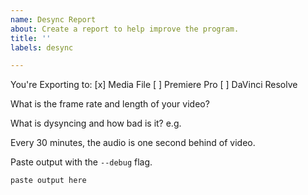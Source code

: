 ```yaml
---
name: Desync Report
about: Create a report to help improve the program.
title: ''
labels: desync

---
```


You're Exporting to:
 [x] Media File
 [ ] Premiere Pro
 [ ] DaVinci Resolve

What is the frame rate and length of your video?


What is dysyncing and how bad is it?
e.g.

Every 30 minutes, the audio is one second behind of video.

Paste output with the `--debug` flag.


```
paste output here
```